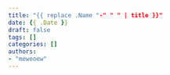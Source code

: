 ```yaml
---
title: "{{ replace .Name "-" " " | title }}"
date: {{ .Date }}
draft: false
tags: []
categories: []
authors:
- "mewooew"
---
```



